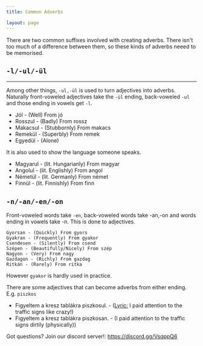 ```yaml
---
title: Common Adverbs

layout: page
---
```


There are two common suffixes involved with creating adverbs. There isn't too much of a difference between them, so these kinds of adverbs neeed to be memorised.

## `-l/-ul/-ül`
---

Among other things, `-ul,-ül` is used to turn adjectives into adverbs. Naturally front-voweled adjectives take the `-ül` ending, back-voweled `-ul` and those ending in vowels get `-l`.

* Jól - (Well) From jó
* Rosszul - (Badly) From rossz
* Makacsul - (Stubbornly) From makacs
* Remekül - (Superbly) From remek
* Egyedül - (Alone)

It is also used to show the language someone speaks.

* Magyarul - (lit. Hungarianly) From magyar
* Angolul - (lit. Englishly) From angol
* Németül - (lit. Germanly) From német
* Finnül - (lit. Finnishly) From finn

## `-n/-an/-en/-on`

Front-voweled words take `-en`, back-voweled words take -an,-on and words ending in vowels take -n. This is done to adjectives.

    Gyorsan - (Quickly) From gyors
    Gyakran - (Frequently) From gyakor 
    Csendesen - (Silently) From csend
    Szépen - (Beautifully/Nicely) From szép
    Nagyon - (Very) From nagy
    Gazdagon - (Richly) From gazdag
    Ritkán - (Rarely) From ritka

However `gyakor` is hardly used in practice.

There are some adjectives that can become adverbs from either ending. E.g. `piszkos`

* Figyeltem a kresz tablákra piszkosul. - ([Lyric:](http://www.zeneszoveg.hu/dalszoveg/105413/pamkutya/luis-fonsi---despacito-parodia-zeneszoveg.html) I paid attention to the traffic signs like crazy!)
* Figyeltem a kresz tablákra piszkosan. - (I paid attention to the traffic signs dirtily (physically))

Got questions? Join our discord server!: https://discord.gg/VsqppQ6
